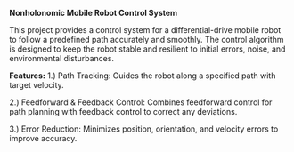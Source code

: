 **Nonholonomic Mobile Robot Control System**

This project provides a control system for a differential-drive mobile robot to follow a predefined path accurately and smoothly. The control algorithm is designed to keep the robot stable and resilient to initial errors, noise, and environmental disturbances.

**Features:**
1.) Path Tracking: Guides the robot along a specified path with target velocity.

2.) Feedforward & Feedback Control: Combines feedforward control for path planning with feedback control to correct any deviations.

3.) Error Reduction: Minimizes position, orientation, and velocity errors to improve accuracy.
